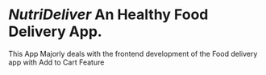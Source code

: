 # *NutriDeliver* An Healthy Food Delivery App.

This App Majorly deals with the frontend development of the Food delivery app with Add to Cart Feature
